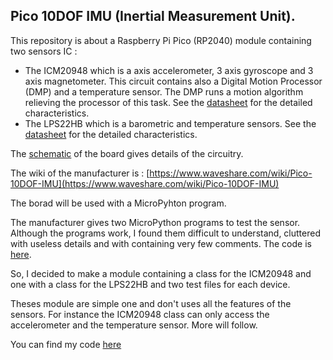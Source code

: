 ## Pico 10DOF IMU (Inertial Measurement Unit).

This repository is about a Raspberry Pi Pico (RP2040) module containing two sensors IC : 

- The ICM20948 which is a axis accelerometer, 3 axis gyroscope and 3 axis magnetometer. This circuit contains also a Digital Motion Processor (DMP) and a temperature sensor. The DMP runs a motion algorithm relieving the processor of this task. See the [datasheet](ICM-20948-v1.5.pdf) for the detailed characteristics.
- The LPS22HB which is a barometric and temperature sensors. See the [datasheet](Lps22hb.pdf) for the detailed characteristics.

The [schematic](Pico-10DOF-IMU_Sch.pdf) of the board gives details of the circuitry.

The wiki of the manufacturer is : [https://www.waveshare.com/wiki/Pico-10DOF-IMU](https://www.waveshare.com/wiki/Pico-10DOF-IMU)

The borad will be used with a MicroPyhton program.

The manufacturer gives two MicroPython programs to test the sensor. Although the programs work, I found them difficult to understand, cluttered with useless details and with containing very few comments. The code is [here](waveshare_code).

So, I decided to make a module containing a class for the ICM20948 and one with a class for the LPS22HB and two test files for each device.

Theses module are simple one and don't uses all the features of the sensors. For instance the ICM20948 class can only access the accelerometer and the temperature sensor. More will follow.

You can find my code [here](my_IMU_code)
